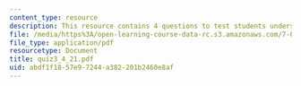 ```yaml
---
content_type: resource
description: This resource contains 4 questions to test students understanding.
file: /media/https%3A/open-learning-course-data-rc.s3.amazonaws.com/7-014-introductory-biology-spring-2005/abdf1f1857e97244a382201b2460e8af_quiz3_4_21.pdf
file_type: application/pdf
resourcetype: Document
title: quiz3_4_21.pdf
uid: abdf1f18-57e9-7244-a382-201b2460e8af
---
```

